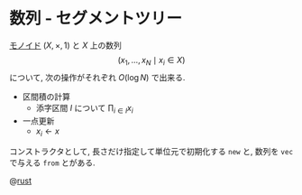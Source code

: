 # 数列 - セグメントツリー

[モノイド](algebra.monoid) $(X, \times, 1)$ と $X$ 上の数列
$$(x_1, \ldots, x_N \mid x_i \in X)$$
について, 次の操作がそれぞれ $O(\log N)$ で出来る.

- 区間積の計算
    - 添字区間 $I$ について $\prod_{i \in I} x_i$
- 一点更新
    - $x_i \leftarrow x$

コンストラクタとして, 長さだけ指定して単位元で初期化する `new` と,
数列を `vec` で与える `from` とがある.

@[rust](procon-rs/src/sequence/tree/segment_tree.rs)
